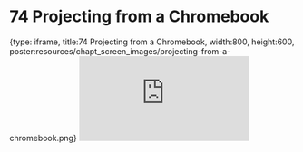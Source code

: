 # 74 Projecting from a Chromebook
 
{type: iframe, title:74 Projecting from a Chromebook, width:800, height:600, poster:resources/chapt_screen_images/projecting-from-a-chromebook.png}
![](https://datatrail-jhu.github.io/DataTrail_ReOrg/no_toc/projecting-from-a-chromebook.html)
 

 
